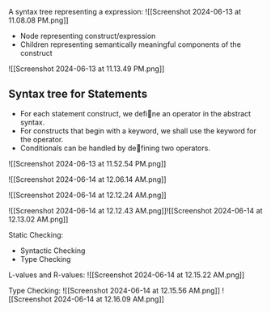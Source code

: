 A syntax tree representing a expression:
![[Screenshot 2024-06-13 at 11.08.08 PM.png]]

- Node representing construct/expression
- Children representing semantically meaningful components of the construct

![[Screenshot 2024-06-13 at 11.13.49 PM.png]]

Syntax tree for Statements
---
- For each statement construct, we define an operator in the abstract syntax.
- For constructs that begin with a keyword, we shall use the keyword for the operator.
- Conditionals can be handled by defining two operators.

![[Screenshot 2024-06-13 at 11.52.54 PM.png]]

![[Screenshot 2024-06-14 at 12.06.14 AM.png]]


 ![[Screenshot 2024-06-14 at 12.12.24 AM.png]]

![[Screenshot 2024-06-14 at 12.12.43 AM.png]]![[Screenshot 2024-06-14 at 12.13.02 AM.png]]

Static Checking:
- Syntactic Checking
- Type Checking


L-values and R-values:
![[Screenshot 2024-06-14 at 12.15.22 AM.png]]

Type Checking:
![[Screenshot 2024-06-14 at 12.15.56 AM.png]]
![[Screenshot 2024-06-14 at 12.16.09 AM.png]]


